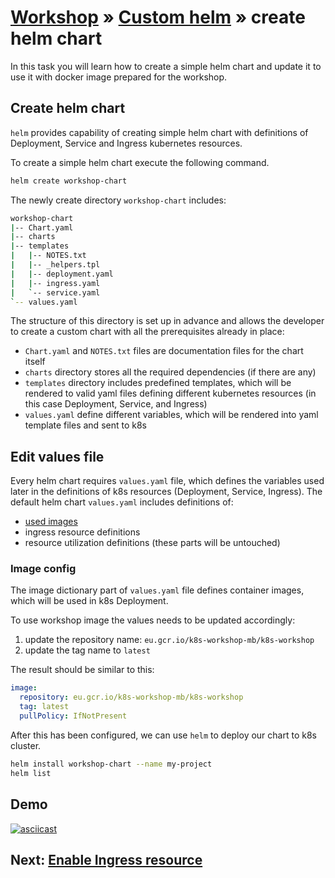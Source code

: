 # [Workshop](../README.md) &raquo; [Custom helm](./README.md) &raquo; create helm chart

In this task you will learn how to create a simple helm chart and update it to
use it with docker image prepared for the workshop.

## Create helm chart

`helm` provides capability of creating simple helm chart with definitions
of Deployment, Service and Ingress kubernetes resources.

To create a simple helm chart execute the following command.

```bash
helm create workshop-chart
```

The newly create directory `workshop-chart` includes:

```bash
workshop-chart
|-- Chart.yaml
|-- charts
|-- templates
|   |-- NOTES.txt
|   |-- _helpers.tpl
|   |-- deployment.yaml
|   |-- ingress.yaml
|   `-- service.yaml
`-- values.yaml
```

The structure of this directory is set up in advance and allows the developer to
create a custom chart with all the prerequisites already in place:

- `Chart.yaml` and `NOTES.txt` files are documentation files for the chart
  itself
- `charts` directory stores all the required dependencies (if there are any)
- `templates` directory includes predefined templates, which will be rendered to
  valid yaml files defining different kubernetes resources (in this case
  Deployment, Service, and Ingress)
- `values.yaml` define different variables, which will be rendered into yaml
  template files and sent to k8s

## Edit values file

Every helm chart requires `values.yaml` file, which defines the variables used
later in the definitions of k8s resources (Deployment, Service, Ingress). The
default helm chart `values.yaml` includes definitions of:

- [used images](#image-config)
- ingress resource definitions
- resource utilization definitions (these parts will be untouched)

### Image config

The image dictionary part of `values.yaml` file defines container images, which
will be used in k8s Deployment.

To use workshop image the values needs to be updated accordingly:

1. update the repository name: `eu.gcr.io/k8s-workshop-mb/k8s-workshop`
2. update the tag name to `latest`

The result should be similar to this:

```yaml
image:
  repository: eu.gcr.io/k8s-workshop-mb/k8s-workshop
  tag: latest
  pullPolicy: IfNotPresent
```

After this has been configured, we can use `helm` to deploy our chart to k8s
cluster.

```bash
helm install workshop-chart --name my-project
helm list
```

## Demo

[![asciicast](https://asciinema.org/a/0WVHLySWODgjdOIuqnZFoLH57.svg)](https://asciinema.org/a/0WVHLySWODgjdOIuqnZFoLH57)

## Next: [Enable Ingress resource](./02_enable_ingress.md)

